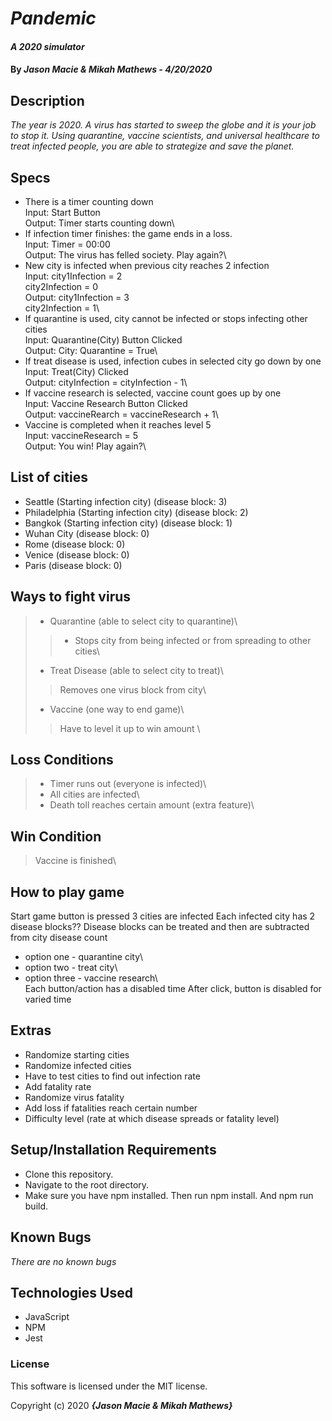 # _Pandemic_

#### _A 2020 simulator_

#### By _**Jason Macie & Mikah Mathews - 4/20/2020**_

## Description

_The year is 2020. A virus has started to sweep the globe and it is your job to stop it. Using quarantine, vaccine scientists, and universal healthcare to treat infected people, you are able to strategize and save the planet._

## Specs

* There is a timer counting down\
  Input: Start Button\
  Output: Timer starts counting down\
* If infection timer finishes: the game ends in a loss.\
  Input: Timer = 00:00\
  Output: The virus has felled society. Play again?\
* New city is infected when previous city reaches 2 infection\
  Input: city1Infection = 2\
          city2Infection = 0\
  Output: city1Infection = 3\
          city2Infection = 1\
* If quarantine is used, city cannot be infected or stops infecting other cities\
  Input: Quarantine(City) Button Clicked\
  Output: City: Quarantine = True\
* If treat disease is used, infection cubes in selected city go down by one\
  Input: Treat(City) Clicked\
  Output: cityInfection = cityInfection - 1\
* If vaccine research is selected, vaccine count goes up by one\
  Input: Vaccine Research Button Clicked\
  Output: vaccineRearch = vaccineResearch + 1\
* Vaccine is completed when it reaches level 5\
  Input: vaccineResearch = 5\
  Output: You win! Play again?\

List of cities
------
* Seattle (Starting infection city) (disease block: 3)
* Philadelphia (Starting infection city) (disease block: 2)
* Bangkok (Starting infection city) (disease block: 1)
* Wuhan City (disease block: 0)
* Rome (disease block: 0)
* Venice (disease block: 0)
* Paris (disease block: 0)

Ways to fight virus
------
>* Quarantine (able to select city to quarantine)\
>> * Stops city from being infected or from spreading to other cities\  
>* Treat Disease (able to select city to treat)\
>> Removes one virus block from city\  
>* Vaccine (one way to end game)\
>> Have to level it up to win amount \ 

Loss Conditions
------
> * Timer runs out (everyone is infected)\  
> * All cities are infected\  
> * Death toll reaches certain amount (extra feature)\  

Win Condition
------
> Vaccine is finished\  

How to play game
------
Start game button is pressed
3 cities are infected
Each infected city has 2 disease blocks??
Disease blocks can be treated and then are subtracted from city disease count
* option one - quarantine city\  
* option two - treat city\ 
* option three - vaccine research\  
Each button/action has a disabled time
After click, button is disabled for varied time

## Extras
* Randomize starting cities
* Randomize infected cities
* Have to test cities to find out infection rate
* Add fatality rate
* Randomize virus fatality
* Add loss if fatalities reach certain number
* Difficulty level (rate at which disease spreads or fatality level)

## Setup/Installation Requirements

* Clone this repository.
* Navigate to the root directory.
* Make sure you have npm installed. Then run npm install. And npm run build.

## Known Bugs

_There are no known bugs_

## Technologies Used

* JavaScript
* NPM
* Jest

### License

This software is licensed under the MIT license.

Copyright (c) 2020 **_{Jason Macie & Mikah Mathews}_**
